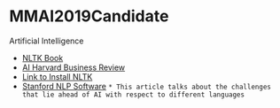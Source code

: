 # MMAI2019Candidate
Artificial Intelligence

- [NLTK Book](https://www.nltk.org/book/)
- [AI Harvard Business Review](https://hbr.org/2018/07/ais-next-great-challenge-understanding-the-nuances-of-language)
- [Link to Install NLTK](https://www.nltk.org/install.html)
- [Stanford NLP Software](https://stanfordnlp.github.io/CoreNLP/)
  `* This article talks about the challenges that lie ahead of AI with respect to different languages`


